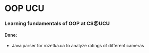 # OOP UCU 
### Learning fundamentals of OOP at CS@UCU


#### Done:
* Java parser for rozetka.ua to analyze ratings of different cameras
